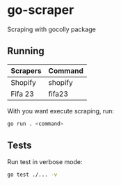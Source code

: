 # go-scraper
Scraping with gocolly package

## Running
| Scrapers | Command |
| -------- | ------- |
| Shopify  | shopify |
| Fifa 23  | fifa23  |

With you want execute scraping, run:
```bash
go run . <command>
```

## Tests
Run test in verbose mode:
```bash
go test ./... -v
```
